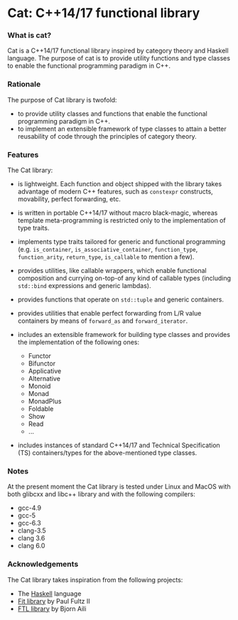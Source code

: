 Cat: C++14/17 functional library
=============================

### What is cat?

Cat is a C++14/17 functional library inspired by category theory 
and Haskell language.
The purpose of cat is to provide utility functions and type classes 
to enable the functional programming paradigm in C++.

### Rationale 

The purpose of Cat library is twofold: 

* to provide utility classes and functions that enable the functional programming paradigm in C++. 
* to implement an extensible framework of type classes to attain a better reusability of code 
through the principles of category theory.


### Features

The Cat library:

* is lightweight. Each function and object shipped with the library
takes advantage of modern C++ features, such as `constexpr` constructs, movability, 
perfect forwarding, etc.
* is written in portable C++14/17 without macro black-magic, whereas 
template meta-programming is restricted only to the implementation of type traits.
* implements type traits tailored for generic and functional programming (e.g. `is_container`, 
`is_associative_container`, `function_type`, `function_arity`, `return_type`, `is_callable` to mention a few).
* provides utilities, like callable wrappers, which enable functional composition and 
currying on-top-of any kind of callable types (including `std::bind` expressions 
and generic lambdas).
* provides functions that operate on `std::tuple` and generic containers. 
* provides utilities that enable perfect forwarding from L/R value containers 
by means of `forward_as` and `forward_iterator`.  
* includes an extensible framework for building type classes and provides the
implementation of the following ones:
    * Functor
    * Bifunctor
    * Applicative
    * Alternative 
    * Monoid 
    * Monad
    * MonadPlus
    * Foldable
    * Show
    * Read
    * ...

* includes instances of standard C++14/17 and Technical Specification (TS) containers/types for the above-mentioned type classes.

### Notes

At the present moment the Cat library is tested under Linux and MacOS with both glibcxx and libc++
library and with the following compilers:
    
* gcc-4.9
* gcc-5 
* gcc-6.3
* clang-3.5 
* clang 3.6 
* clang 6.0 


### Acknowledgements

The Cat library takes inspiration from the following projects:

* The [Haskell](https://www.haskell.org) language
* [Fit library](https://github.com/pfultz2/Fit) by Paul Fultz II
* [FTL library](https://github.com/beark/ftl) by Bjorn Aili

